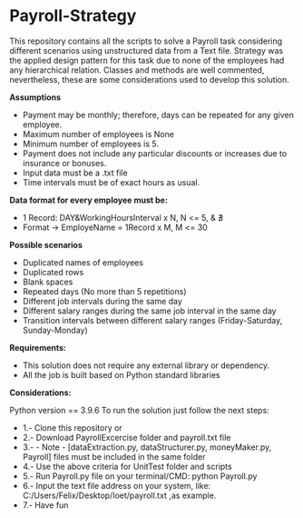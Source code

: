 # Payroll-Strategy

This repository contains all the scripts to solve a Payroll task considering different scenarios using unstructured data from a Text file. Strategy was the applied design pattern for this task due to none of the employees had any hierarchical relation. Classes and methods are well commented, nevertheless, these are some considerations used to develop this solution.

**Assumptions** 
- Payment may be monthly; therefore, days can be repeated for any given employee. 
- Maximum number of employees is None 
- Minimum number of employees is 5. 
- Payment does not include any particular discounts or increases due to insurance or bonuses. 
- Input data must be a .txt file 
- Time intervals must be of exact hours as usual.

**Data format for every employee must be:**

  - 1 Record: DAY&WorkingHoursInterval x N, N <= 5, & ∄
  - Format → EmployeName = 1Record x M, M <= 30

**Possible scenarios**
  - Duplicated names of employees
  - Duplicated rows
  - Blank spaces
  - Repeated days (No more than 5 repetitions)
  - Different job intervals during the same day
  - Different salary ranges during the same job interval in the same day
  - Transition intervals between different salary ranges (Friday-Saturday, Sunday-Monday)

**Requirements:**

   - This solution does not require any external library or dependency.
   - All the job is built based on Python standard libraries

**Considerations:**

   Python version == 3.9.6
   To run the solution just follow the next steps: 
   
  - 1.- Clone this repository or
  - 2.- Download PayrollExcercise folder and payroll.txt file
  - 3.- - Note - [dataExtraction.py, dataStructurer.py, moneyMaker.py, Payroll] files must be included in the same folder 
  - 4.- Use the above criteria for UnitTest folder and scripts
  - 5.- Run Payroll.py file on your terminal/CMD: python Payroll.py
  - 6.- Input the text file address on your system, like: C:/Users/Felix/Desktop/Ioet/payroll.txt ,as example.
  - 7.- Have fun
